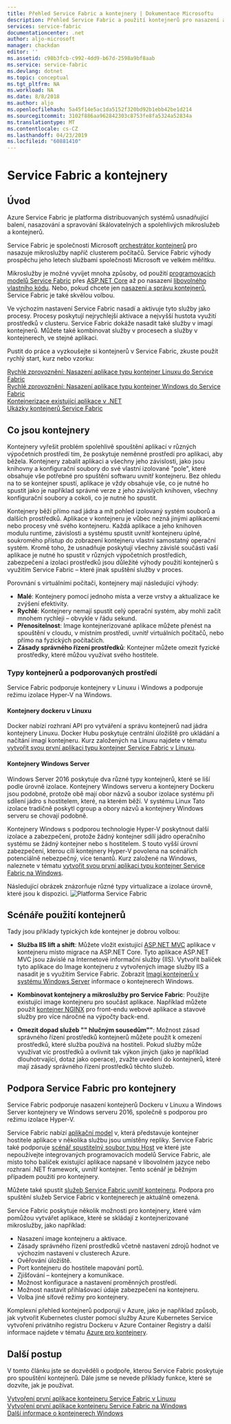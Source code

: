 ```yaml
---
title: Přehled Service Fabric a kontejnery | Dokumentace Microsoftu
description: Přehled Service Fabric a použití kontejnerů pro nasazení aplikací mikroslužeb. Tento článek obsahuje základní informace o používání kontejnerů a možnosti dostupné v Service Fabric.
services: service-fabric
documentationcenter: .net
author: aljo-microsoft
manager: chackdan
editor: ''
ms.assetid: c98b3fcb-c992-4dd9-b67d-2598a9bf8aab
ms.service: service-fabric
ms.devlang: dotnet
ms.topic: conceptual
ms.tgt_pltfrm: NA
ms.workload: NA
ms.date: 8/8/2018
ms.author: aljo
ms.openlocfilehash: 5a45f14e5ac1da5152f320bd92b1ebb42be1d214
ms.sourcegitcommit: 3102f886aa962842303c8753fe8fa5324a52834a
ms.translationtype: MT
ms.contentlocale: cs-CZ
ms.lasthandoff: 04/23/2019
ms.locfileid: "60881410"
---
```

# <a name="service-fabric-and-containers"></a>Service Fabric a kontejnery

## <a name="introduction"></a>Úvod

Azure Service Fabric je platforma distribuovaných systémů usnadňující balení, nasazování a spravování škálovatelných a spolehlivých mikroslužeb a kontejnerů.

Service Fabric je společnosti Microsoft [orchestrátor kontejnerů](service-fabric-cluster-resource-manager-introduction.md) pro nasazuje mikroslužby napříč clusterem počítačů. Service Fabric výhody prospěchu jeho letech službami společnosti Microsoft ve velkém měřítku.

Mikroslužby je možné vyvíjet mnoha způsoby, od použití [programovacích modelů Service Fabric](service-fabric-choose-framework.md) přes [ASP.NET Core](service-fabric-reliable-services-communication-aspnetcore.md) až po nasazení [libovolného vlastního kódu](service-fabric-guest-executables-introduction.md). Nebo, pokud chcete jen [nasazení a správu kontejnerů](service-fabric-containers-overview.md), Service Fabric je také skvělou volbou.

Ve výchozím nastavení Service Fabric nasadí a aktivuje tyto služby jako procesy. Procesy poskytují nejrychlejší aktivace a nejvyšší hustota využití prostředků v clusteru. Service Fabric dokáže nasadit také služby v imagí kontejnerů. Můžete také kombinovat služby v procesech a služby v kontejnerech, ve stejné aplikaci.

Pustit do práce a vyzkoušejte si kontejnerů v Service Fabric, zkuste použít rychlý start, kurz nebo vzorku:  

[Rychlé zprovoznění: Nasazení aplikace typu kontejner Linuxu do Service Fabric](service-fabric-quickstart-containers-linux.md)  
[Rychlé zprovoznění: Nasazení aplikace typu kontejner Windows do Service Fabric](service-fabric-quickstart-containers.md)  
[Kontejnerizace existující aplikace v .NET](service-fabric-host-app-in-a-container.md)  
[Ukázky kontejnerů Service Fabric](https://azure.microsoft.com/resources/samples/service-fabric-containers/)  

## <a name="what-are-containers"></a>Co jsou kontejnery

Kontejnery vyřešit problém spolehlivě spouštění aplikací v různých výpočetních prostředí tím, že poskytuje neměnné prostředí pro aplikaci, aby běžela. Kontejnery zabalit aplikaci a všechny jeho závislosti, jako jsou knihovny a konfigurační soubory do své vlastní izolované "pole", které obsahuje vše potřebné pro spuštění softwaru uvnitř kontejneru. Bez ohledu na to se kontejner spustí, aplikace je vždy obsahuje vše, co je nutné ho spustit jako je například správné verze z jeho závislých knihoven, všechny konfigurační soubory a cokoli, co je nutné ho spustit.

Kontejnery běží přímo nad jádra a mít pohled izolovaný systém souborů a dalších prostředků. Aplikace v kontejneru je vůbec nezná jinými aplikacemi nebo procesy vně svého kontejneru. Každá aplikace a jeho knihoven modulu runtime, závislosti a systému spustit uvnitř kontejneru úplné, soukromého přístup do zobrazení kontejneru vlastní samostatný operační systém. Kromě toho, že usnadňuje poskytují všechny závislé součásti vaší aplikace je nutné ho spustit v různých výpočetních prostředích, zabezpečení a izolaci prostředků jsou důležité výhody použití kontejnerů s využitím Service Fabric – které jinak spuštění služby v proces.

Porovnání s virtuálními počítači, kontejnery mají následující výhody:

* **Malé**: Kontejnery pomocí jednoho místa a verze vrstvy a aktualizace ke zvýšení efektivity.
* **Rychlé**: Kontejnery nemají spustit celý operační systém, aby mohli začít mnohem rychleji – obvykle v řádu sekund.
* **Přenositelnost**: Image kontejnerizované aplikace můžete přenést na spouštění v cloudu, v místním prostředí, uvnitř virtuálních počítačů, nebo přímo na fyzických počítačích.
* **Zásady správného řízení prostředků**: Kontejner můžete omezit fyzické prostředky, které můžou využívat svého hostitele.

### <a name="container-types-and-supported-environments"></a>Typy kontejnerů a podporovaných prostředí

Service Fabric podporuje kontejnery v Linuxu i Windows a podporuje režimu izolace Hyper-V na Windows.

#### <a name="docker-containers-on-linux"></a>Kontejnery dockeru v Linuxu

Docker nabízí rozhraní API pro vytváření a správu kontejnerů nad jádra kontejnery Linuxu. Docker Hubu poskytuje centrální úložiště pro ukládání a načítání imagí kontejneru.
Kurz založených na Linuxu najdete v tématu [vytvořit svou první aplikaci typu kontejner Service Fabric v Linuxu](service-fabric-get-started-containers-linux.md).

#### <a name="windows-server-containers"></a>Kontejnery Windows Server

Windows Server 2016 poskytuje dva různé typy kontejnerů, které se liší podle úrovně izolace. Kontejnery Windows serveru a kontejnery Dockeru jsou podobné, protože obě mají obor názvů a soubor izolace systému při sdílení jádro s hostitelem, které, na kterém běží. V systému Linux Tato izolace tradičně poskytl cgroup a obory názvů a kontejnery Windows serveru se chovají podobně.

Kontejnery Windows s podporou technologie Hyper-V poskytnout další izolace a zabezpečení, protože žádný kontejner sdílí jádro operačního systému se žádný kontejner nebo s hostitelem. S touto vyšší úrovní zabezpečení, kterou cílí kontejnery Hyper-V povolena na scénářích potenciálně nebezpečný, více tenantů.
Kurz založené na Windows, naleznete v tématu [vytvořit svou první aplikaci typu kontejner Service Fabric na Windows](service-fabric-get-started-containers.md).

Následující obrázek znázorňuje různé typy virtualizace a izolace úrovně, které jsou k dispozici.
![Platforma Service Fabric][Image1]

## <a name="scenarios-for-using-containers"></a>Scénáře použití kontejnerů

Tady jsou příklady typických kde kontejner je dobrou volbou:

* **Služba IIS lift a shift**: Můžete vložit existující [ASP.NET MVC](https://www.asp.net/mvc) aplikace v kontejneru místo migrace na ASP.NET Core. Tyto aplikace ASP.NET MVC jsou závislé na Internetové informační služby (IIS). Vytvořit balíček tyto aplikace do Image kontejneru z vytvořených image služby IIS a nasadit je s využitím Service Fabric. Zobrazit [Imagí kontejnerů v systému Windows Server](https://docs.microsoft.com/virtualization/windowscontainers/quick-start/quick-start-windows-server) informace o kontejnerech Windows.

* **Kombinovat kontejnery a mikroslužby pro Service Fabric**: Použijte existující image kontejneru pro součást aplikace. Například můžete použít [kontejner NGINX](https://hub.docker.com/_/nginx/) pro front-endu webové aplikace a stavové služby pro více náročné na výpočty back-end.

* **Omezit dopad služeb "" hlučným sousedům""**: Možnost zásad správného řízení prostředků kontejnerů můžete použít k omezení prostředků, které služba používá na hostiteli. Pokud služby může využívat víc prostředků a ovlivnit tak výkon jiných (jako je například dlouhotrvající, dotaz jako operace), zvažte uvedení do kontejnerů, které mají zásady správného řízení prostředků těchto služeb.

## <a name="service-fabric-support-for-containers"></a>Podpora Service Fabric pro kontejnery

Service Fabric podporuje nasazení kontejnerů Dockeru v Linuxu a Windows Server kontejnery ve Windows serveru 2016, společně s podporou pro režimu izolace Hyper-V. 

Service Fabric nabízí [aplikační model](service-fabric-application-model.md) v, která představuje kontejner hostitele aplikace v několika službu jsou umístěny repliky. Service Fabric také podporuje [scénář spustitelný soubor typu Host](service-fabric-guest-executables-introduction.md) ve které jste nepoužívejte integrovaných programovacích modelů Service Fabric, ale místo toho balíček existující aplikace napsané v libovolném jazyce nebo rozhraní .NET framework, uvnitř kontejner. Tento scénář je běžným případem použití pro kontejnery.

Můžete také spustit [služeb Service Fabric uvnitř kontejneru](service-fabric-services-inside-containers.md). Podpora pro spuštění služeb Service Fabric v kontejnerech je aktuálně omezená.

Service Fabric poskytuje několik možnosti pro kontejnery, které vám pomůžou vytvářet aplikace, které se skládají z kontejnerizované mikroslužby, jako například:

* Nasazení image kontejneru a aktivace.
* Zásady správného řízení prostředků včetně nastavení zdrojů hodnot ve výchozím nastavení v clusterech Azure.
* Ověřování úložiště.
* Port kontejneru do hostitele mapování portů.
* Zjišťování – kontejnery a komunikace.
* Možnost konfigurace a nastavení proměnných prostředí.
* Možnost nastavit přihlašovací údaje zabezpečení na kontejneru.
* Volba jiné síťové režimy pro kontejnery.

Komplexní přehled kontejnerů podporují v Azure, jako je například způsob, jak vytvořit Kubernetes cluster pomocí služby Azure Kubernetes Service vytvoření privátního registru Dockeru v Azure Container Registry a další informace najdete v tématu [Azure pro kontejnery](https://docs.microsoft.com/azure/containers/).

## <a name="next-steps"></a>Další postup

V tomto článku jste se dozvěděli o podpoře, kterou Service Fabric poskytuje pro spouštění kontejnerů. Dále jsme se nevede příklady funkce, které se dozvíte, jak je používat.

[Vytvoření první aplikace kontejneru Service Fabric v Linuxu](service-fabric-get-started-containers-linux.md)  
[Vytvoření první aplikace kontejneru Service Fabric na Windows](service-fabric-get-started-containers.md)  
[Další informace o kontejnerech Windows](https://docs.microsoft.com/virtualization/windowscontainers/about/)

[Image1]: media/service-fabric-containers/Service-Fabric-Types-of-Isolation.png